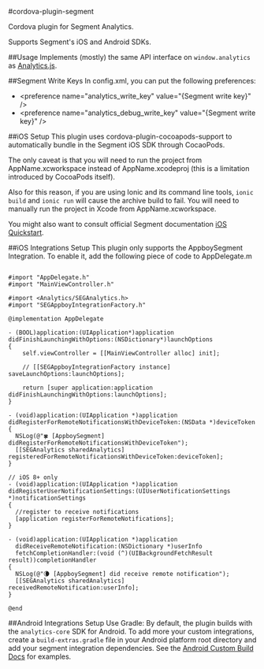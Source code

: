 #cordova-plugin-segment

Cordova plugin for Segment Analytics.

Supports Segment's iOS and Android SDKs.

##Usage
Implements (mostly) the same API interface on `window.analytics` as [Analytics.js][].

##Segment Write Keys
In config.xml, you can put the following preferences:
* \<preference name="analytics_write_key" value="{Segment write key}" />
* \<preference name="analytics_debug_write_key" value="{Segment write key}" />

##iOS Setup
This plugin uses cordova-plugin-cocoapods-support to automatically bundle in the Segment iOS SDK through CocaoPods.

The only caveat is that you will need to run the project from AppName.xcworkspace instead of AppName.xcodeproj (this is a limitation introduced by CocoaPods itself).

Also for this reason, if you are using Ionic and its command line tools, `ionic build` and `ionic run` will cause the archive build to fail. You will need to manually run the project in Xcode from AppName.xcworkspace.

You might also want to consult official Segment documentation [iOS Quickstart][].

##iOS Integrations Setup
This plugin only supports the AppboySegment Integration. To enable it, add the following piece of code to
AppDelegate.m

````

#import "AppDelegate.h"
#import "MainViewController.h"

#import <Analytics/SEGAnalytics.h>
#import "SEGAppboyIntegrationFactory.h"

@implementation AppDelegate

- (BOOL)application:(UIApplication*)application didFinishLaunchingWithOptions:(NSDictionary*)launchOptions
{
    self.viewController = [[MainViewController alloc] init];

    // [[SEGAppboyIntegrationFactory instance] saveLaunchOptions:launchOptions];

    return [super application:application didFinishLaunchingWithOptions:launchOptions];
}

- (void)application:(UIApplication *)application didRegisterForRemoteNotificationsWithDeviceToken:(NSData *)deviceToken {
  NSLog(@"🍀 [AppboySegment] didRegisterForRemoteNotificationsWithDeviceToken");
  [[SEGAnalytics sharedAnalytics] registeredForRemoteNotificationsWithDeviceToken:deviceToken];
}

// iOS 8+ only
- (void)application:(UIApplication *)application didRegisterUserNotificationSettings:(UIUserNotificationSettings *)notificationSettings
{
  //register to receive notifications
  [application registerForRemoteNotifications];
}

- (void)application:(UIApplication *)application
  didReceiveRemoteNotification:(NSDictionary *)userInfo
  fetchCompletionHandler:(void (^)(UIBackgroundFetchResult result))completionHandler
{
  NSLog(@"🌘 [AppboySegment] did receive remote notification");
  [[SEGAnalytics sharedAnalytics] receivedRemoteNotification:userInfo];
}

@end

````

##Android Integrations Setup
Use Gradle:
By default, the plugin builds with the `analytics-core` SDK for Android.
To add more your custom integrations, create a `build-extras.gradle` file in your Android platform root directory and add your segment integration dependencies. See the [Android Custom Build Docs][] for examples.

[Analytics.js]: https://segment.io/docs/libraries/analytics.js
[iOS Quickstart]: https://segment.com/docs/libraries/ios/quickstart/
[Android Custom Build Docs]: https://segment.com/docs/libraries/android/#custom-builds
